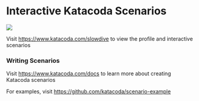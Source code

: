 # Interactive Katacoda Scenarios

[![](http://shields.katacoda.com/katacoda/slowdive/count.svg)](https://www.katacoda.com/slowdive "Get your profile on Katacoda.com")

Visit https://www.katacoda.com/slowdive to view the profile and interactive scenarios

### Writing Scenarios
Visit https://www.katacoda.com/docs to learn more about creating Katacoda scenarios

For examples, visit https://github.com/katacoda/scenario-example
